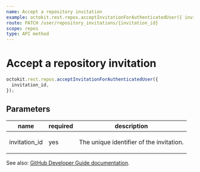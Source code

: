 ```yaml
---
name: Accept a repository invitation
example: octokit.rest.repos.acceptInvitationForAuthenticatedUser({ invitation_id })
route: PATCH /user/repository_invitations/{invitation_id}
scope: repos
type: API method
---
```


# Accept a repository invitation

```js
octokit.rest.repos.acceptInvitationForAuthenticatedUser({
  invitation_id,
});
```

## Parameters

<table>
  <thead>
    <tr>
      <th>name</th>
      <th>required</th>
      <th>description</th>
    </tr>
  </thead>
  <tbody>
    <tr><td>invitation_id</td><td>yes</td><td>

The unique identifier of the invitation.

</td></tr>
  </tbody>
</table>

See also: [GitHub Developer Guide documentation](https://docs.github.com/enterprise-cloud@latest//rest/collaborators/invitations#accept-a-repository-invitation).
